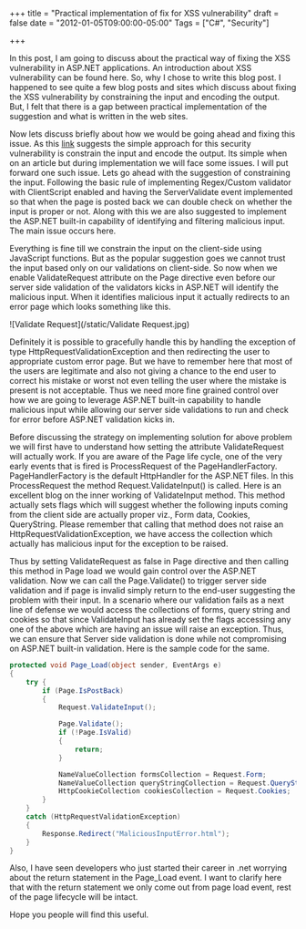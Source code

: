 +++
title = "Practical implementation of fix for XSS vulnerability"
draft = false
date = "2012-01-05T09:00:00-05:00"
Tags = ["C#", "Security"]

+++

In this post, I am going to discuss about the practical way of fixing the XSS vulnerability in ASP.NET applications. An introduction about XSS vulnerability can be found here. So, why I chose to write this blog post. I happened to see quite a few blog posts and sites which discuss about fixing the XSS vulnerability by constraining the input and encoding the output. But, I felt that there is a gap between practical implementation of the suggestion and what is written in the web sites.

Now lets discuss briefly about how we would be going ahead and fixing this issue. As this [link](https://msdn.microsoft.com/en-us/library/ff649310.aspx) suggests the simple approach for this security vulnerability is constrain the input and encode the output. Its simple when on an article but during implementation we will face some issues. I will put forward one such issue. Lets go ahead with the suggestion of constraining the input. Following the basic rule of implementing Regex/Custom validator with ClientScript enabled and having the ServerValidate event implemented so that when the page is posted back we can double check on whether the input is proper or not. Along with this we are also suggested to implement the ASP.NET built-in capability of identifying and filtering malicious input. The main issue occurs here.

Everything is fine till we constrain the input on the client-side using JavaScript functions. But as the popular suggestion goes we cannot trust the input based only on our validations on client-side. So now when we enable ValidateRequest attribute on the Page directive even before our server side validation of the validators kicks in ASP.NET will identify the malicious input. When it identifies malicious input it actually redirects to an error page which looks something like this.

![Validate Request](/static/Validate Request.jpg)

Definitely it is possible to gracefully handle this by handling the exception of type HttpRequestValidationException and then redirecting the user to appropriate custom error page. But we have to remember here that most of the users are legitimate and also not giving a chance to the end user to correct his mistake or worst not even telling the user where the mistake is present is not acceptable. Thus we need more fine grained control over how we are going to leverage ASP.NET built-in capability to handle malicious input while allowing our server side validations to run and check for error before ASP.NET validation kicks in.

Before discussing the strategy on implementing solution for above problem we will first have to understand how setting the attribute ValidateRequest will actually work. If you are aware of the Page life cycle, one of the very early events that is fired is ProcessRequest of the PageHandlerFactory. PageHandlerFactory is the default HttpHandler for the ASP.NET files. In this ProcessRequest  the method Request.ValidateInput() is called. Here is an excellent blog on the inner working of ValidateInput method. This method actually sets flags which will suggest whether the following inputs coming from the client side are actually proper viz., Form data, Cookies, QueryString. Please remember that calling that method does not raise an HttpRequestValidationException, we have access the collection which actually has malicious input for the exception to be raised.

Thus by setting ValidateRequest as false in Page directive and then calling this method in Page load we would gain control over the ASP.NET validation. Now we can call the Page.Validate() to trigger server side validation and if page is invalid simply return to the end-user suggesting the problem with their input. In a scenario where our validation fails as a next line of defense we would access the collections of forms, query string and cookies so that since ValidateInput has already set the flags accessing any one of the above which are having an issue will raise an exception. Thus, we can ensure that Server side validation is done while not compromising on ASP.NET built-in validation. Here is the sample code for the same.

```csharp
protected void Page_Load(object sender, EventArgs e)
{
    try {
        if (Page.IsPostBack)
        {
            Request.ValidateInput();

            Page.Validate();
            if (!Page.IsValid)
            {
                return;
            }

            NameValueCollection formsCollection = Request.Form;
            NameValueCollection queryStringCollection = Request.QueryString;
            HttpCookieCollection cookiesCollection = Request.Cookies;
        }
    }
    catch (HttpRequestValidationException)
    {
        Response.Redirect("MaliciousInputError.html");
    }
}
```

Also, I have seen developers who just started their career in .net worrying about the return statement in the Page_Load event. I want to clarify here that with the return statement we only come out from page load event, rest of the page lifecycle will be intact.

Hope you people will find this useful.